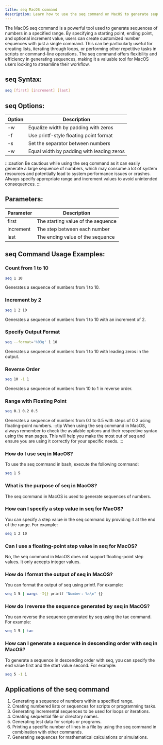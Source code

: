 ```yaml
---
title: seq MacOS command
description: Learn how to use the seq command on MacOS to generate sequences of numbers easily and efficiently.
---
```


The MacOS seq command is a powerful tool used to generate sequences of numbers in a specified range. By specifying a starting point, ending point, and optional increment value, users can create customized number sequences with just a single command. This can be particularly useful for creating lists, iterating through loops, or performing other repetitive tasks in scripts or command-line operations. The seq command offers flexibility and efficiency in generating sequences, making it a valuable tool for MacOS users looking to streamline their workflow.
## seq Syntax:
```bash
seq [first] [increment] [last]
```

## seq Options:
| Option | Description                               |
|--------|-------------------------------------------|
| -w     | Equalize width by padding with zeros      |
| -f     | Use printf-style floating point format    |
| -s     | Set the separator between numbers         |
| -w     | Equal width by padding with leading zeros |

:::caution
Be cautious while using the seq command as it can easily generate a large sequence of numbers, which may consume a lot of system resources and potentially lead to system performance issues or crashes. Always specify appropriate range and increment values to avoid unintended consequences.
:::

## Parameters:
| Parameter  | Description                                      |
|------------|--------------------------------------------------|
| first      | The starting value of the sequence               |
| increment  | The step between each number                     |
| last       | The ending value of the sequence                  |
## seq Command Usage Examples:
### Count from 1 to 10
```bash
seq 1 10
```
Generates a sequence of numbers from 1 to 10.

### Increment by 2
```bash
seq 1 2 10
```
Generates a sequence of numbers from 1 to 10 with an increment of 2.

### Specify Output Format
```bash
seq --format='%03g' 1 10
```
Generates a sequence of numbers from 1 to 10 with leading zeros in the output.

### Reverse Order
```bash
seq 10 -1 1
```
Generates a sequence of numbers from 10 to 1 in reverse order.

### Range with Floating Point
```bash
seq 0.1 0.2 0.5
```
Generates a sequence of numbers from 0.1 to 0.5 with steps of 0.2 using floating-point numbers.
:::tip
When using the seq command in MacOS, always remember to check the available options and their respective syntax using the man pages. This will help you make the most out of seq and ensure you are using it correctly for your specific needs.
:::

### How do I use seq in MacOS?
To use the seq command in bash, execute the following command:
```bash
seq 1 5
```

### What is the purpose of seq in MacOS?
The seq command in MacOS is used to generate sequences of numbers.

### How can I specify a step value in seq for MacOS?
You can specify a step value in the seq command by providing it at the end of the range. For example:
```bash
seq 1 2 10
```

### Can I use a floating-point step value in seq for MacOS?
No, the seq command in MacOS does not support floating-point step values. It only accepts integer values.

### How do I format the output of seq in MacOS?
You can format the output of seq using printf. For example:
```bash
seq 1 5 | xargs -I{} printf "Number: %s\n" {}
```

### How do I reverse the sequence generated by seq in MacOS?
You can reverse the sequence generated by seq using the tac command. For example:
```bash
seq 1 5 | tac
```

### How can I generate a sequence in descending order with seq in MacOS?
To generate a sequence in descending order with seq, you can specify the end value first and the start value second. For example:
```bash
seq 5 -1 1
```
## Applications of the seq command

1. Generating a sequence of numbers within a specified range.
2. Creating numbered lists or sequences for scripts or programming tasks.
3. Generating incremental sequences to be used for loops or iterations.
4. Creating sequential file or directory names.
5. Generating test data for scripts or programs.
6. Printing a specific number of lines in a file by using the seq command in combination with other commands.
7. Generating sequences for mathematical calculations or simulations.